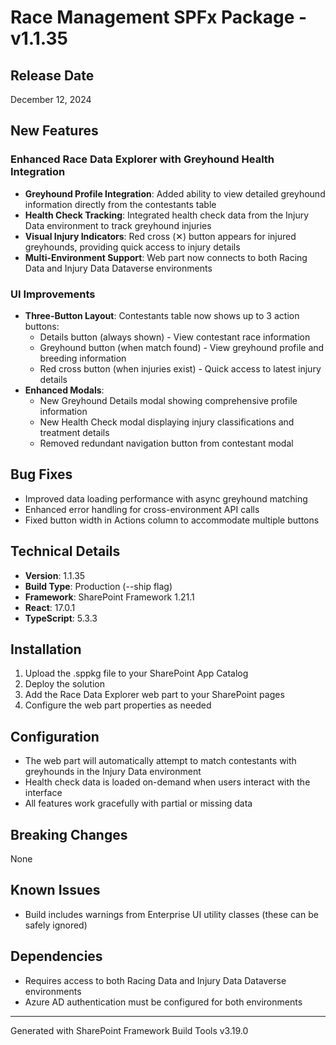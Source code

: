 # Race Management SPFx Package - v1.1.35

## Release Date
December 12, 2024

## New Features
### Enhanced Race Data Explorer with Greyhound Health Integration
- **Greyhound Profile Integration**: Added ability to view detailed greyhound information directly from the contestants table
- **Health Check Tracking**: Integrated health check data from the Injury Data environment to track greyhound injuries
- **Visual Injury Indicators**: Red cross (✕) button appears for injured greyhounds, providing quick access to injury details
- **Multi-Environment Support**: Web part now connects to both Racing Data and Injury Data Dataverse environments

### UI Improvements
- **Three-Button Layout**: Contestants table now shows up to 3 action buttons:
  - Details button (always shown) - View contestant race information
  - Greyhound button (when match found) - View greyhound profile and breeding information
  - Red cross button (when injuries exist) - Quick access to latest injury details
- **Enhanced Modals**: 
  - New Greyhound Details modal showing comprehensive profile information
  - New Health Check modal displaying injury classifications and treatment details
  - Removed redundant navigation button from contestant modal

## Bug Fixes
- Improved data loading performance with async greyhound matching
- Enhanced error handling for cross-environment API calls
- Fixed button width in Actions column to accommodate multiple buttons

## Technical Details
- **Version**: 1.1.35
- **Build Type**: Production (--ship flag)
- **Framework**: SharePoint Framework 1.21.1
- **React**: 17.0.1
- **TypeScript**: 5.3.3

## Installation
1. Upload the .sppkg file to your SharePoint App Catalog
2. Deploy the solution
3. Add the Race Data Explorer web part to your SharePoint pages
4. Configure the web part properties as needed

## Configuration
- The web part will automatically attempt to match contestants with greyhounds in the Injury Data environment
- Health check data is loaded on-demand when users interact with the interface
- All features work gracefully with partial or missing data

## Breaking Changes
None

## Known Issues
- Build includes warnings from Enterprise UI utility classes (these can be safely ignored)

## Dependencies
- Requires access to both Racing Data and Injury Data Dataverse environments
- Azure AD authentication must be configured for both environments

---
Generated with SharePoint Framework Build Tools v3.19.0